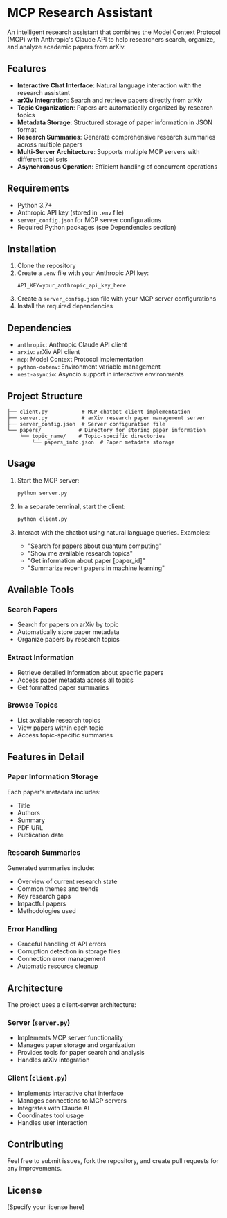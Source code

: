 # MCP Research Assistant

An intelligent research assistant that combines the Model Context Protocol (MCP) with Anthropic's Claude API to help researchers search, organize, and analyze academic papers from arXiv.

## Features

- **Interactive Chat Interface**: Natural language interaction with the research assistant
- **arXiv Integration**: Search and retrieve papers directly from arXiv
- **Topic Organization**: Papers are automatically organized by research topics
- **Metadata Storage**: Structured storage of paper information in JSON format
- **Research Summaries**: Generate comprehensive research summaries across multiple papers
- **Multi-Server Architecture**: Supports multiple MCP servers with different tool sets
- **Asynchronous Operation**: Efficient handling of concurrent operations

## Requirements

- Python 3.7+
- Anthropic API key (stored in `.env` file)
- `server_config.json` for MCP server configurations
- Required Python packages (see Dependencies section)

## Installation

1. Clone the repository
2. Create a `.env` file with your Anthropic API key:
   ```
   API_KEY=your_anthropic_api_key_here
   ```
3. Create a `server_config.json` file with your MCP server configurations
4. Install the required dependencies

## Dependencies

- `anthropic`: Anthropic Claude API client
- `arxiv`: arXiv API client
- `mcp`: Model Context Protocol implementation
- `python-dotenv`: Environment variable management
- `nest-asyncio`: Asyncio support in interactive environments

## Project Structure

```
├── client.py           # MCP chatbot client implementation
├── server.py           # arXiv research paper management server
├── server_config.json  # Server configuration file
└── papers/            # Directory for storing paper information
    └── topic_name/    # Topic-specific directories
        └── papers_info.json  # Paper metadata storage
```

## Usage

1. Start the MCP server:
   ```bash
   python server.py
   ```

2. In a separate terminal, start the client:
   ```bash
   python client.py
   ```

3. Interact with the chatbot using natural language queries. Examples:
   - "Search for papers about quantum computing"
   - "Show me available research topics"
   - "Get information about paper [paper_id]"
   - "Summarize recent papers in machine learning"

## Available Tools

### Search Papers
- Search for papers on arXiv by topic
- Automatically store paper metadata
- Organize papers by research topics

### Extract Information
- Retrieve detailed information about specific papers
- Access paper metadata across all topics
- Get formatted paper summaries

### Browse Topics
- List available research topics
- View papers within each topic
- Access topic-specific summaries

## Features in Detail

### Paper Information Storage
Each paper's metadata includes:
- Title
- Authors
- Summary
- PDF URL
- Publication date

### Research Summaries
Generated summaries include:
- Overview of current research state
- Common themes and trends
- Key research gaps
- Impactful papers
- Methodologies used

### Error Handling
- Graceful handling of API errors
- Corruption detection in storage files
- Connection error management
- Automatic resource cleanup

## Architecture

The project uses a client-server architecture:

### Server (`server.py`)
- Implements MCP server functionality
- Manages paper storage and organization
- Provides tools for paper search and analysis
- Handles arXiv integration

### Client (`client.py`)
- Implements interactive chat interface
- Manages connections to MCP servers
- Integrates with Claude AI
- Coordinates tool usage
- Handles user interaction

## Contributing

Feel free to submit issues, fork the repository, and create pull requests for any improvements.

## License

[Specify your license here]
